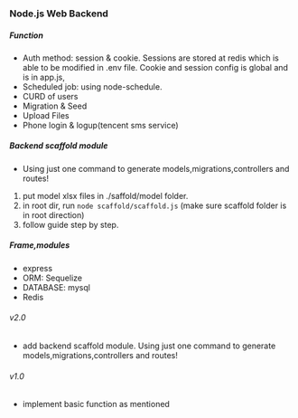 ### Node.js Web Backend

##### Function
- Auth method: session & cookie. Sessions are stored at redis which is able to be modified in .env file. Cookie and session config is global and is in app.js,
- Scheduled job: using node-schedule.
- CURD of users
- Migration & Seed
- Upload Files
- Phone login & logup(tencent sms service)

##### Backend scaffold module 
- Using just one command to generate models,migrations,controllers and routes!
1. put model xlsx files in ./saffold/model folder.
1. in root dir, run
```node scaffold/scaffold.js```
(make sure scaffold folder is in root direction)
2. follow guide step by step.

##### Frame,modules
- express
- ORM: Sequelize
- DATABASE: mysql
- Redis


###### v2.0
- add backend scaffold module. Using just one command to generate models,migrations,controllers and routes!

###### v1.0
- implement basic function as mentioned 
